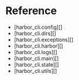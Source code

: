 # Reference

* [harbor_cli.config][]
* [harbor_cli.dirs][]
* [harbor_cli.exceptions][]
* [harbor_cli.harbor][]
* [harbor_cli.logs][]
* [harbor_cli.main][]
* [harbor_cli.state][]
* [harbor_cli.utils][]
